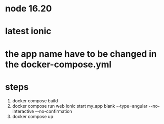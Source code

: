 # node 16.20
# latest ionic
# the app name have to be changed in the docker-compose.yml

# steps
1. docker compose build
2. docker compose run web ionic start my_app blank --type=angular --no-interactive --no-confirmation
3. docker compose up
